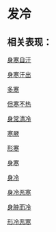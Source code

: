 # 发冷## 相关表现：[身寒自汗](https://zuoye.gmzyh.com/search?key=身寒自汗)[身寒汗出](https://zuoye.gmzyh.com/search?key=身寒汗出)[多寒](https://zuoye.gmzyh.com/search?key=多寒)[但寒不热](https://zuoye.gmzyh.com/search?key=但寒不热)[身常清冷](https://zuoye.gmzyh.com/search?key=身常清冷)[寒厥](https://zuoye.gmzyh.com/search?key=寒厥)[形寒](https://zuoye.gmzyh.com/search?key=形寒)[身寒](https://zuoye.gmzyh.com/search?key=身寒)[身冷](https://zuoye.gmzyh.com/search?key=身冷)[身冷恶寒](https://zuoye.gmzyh.com/search?key=身冷恶寒)[身肿而冷](https://zuoye.gmzyh.com/search?key=身肿而冷)[形冷恶寒](https://zuoye.gmzyh.com/search?key=形冷恶寒)